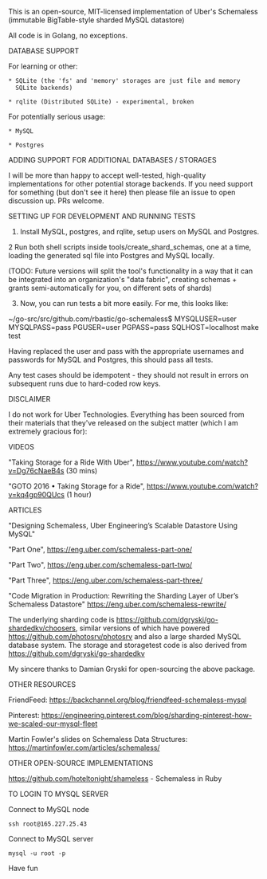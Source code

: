 This is an open-source, MIT-licensed implementation of Uber's Schemaless
(immutable BigTable-style sharded MySQL datastore)

All code is in Golang, no exceptions.

DATABASE SUPPORT

For learning or other:

	* SQLite (the 'fs' and 'memory' storages are just file and memory
	  SQLite backends)

	* rqlite (Distributed SQLite) - experimental, broken

For potentially serious usage:

	* MySQL

	* Postgres


ADDING SUPPORT FOR ADDITIONAL DATABASES / STORAGES

I will be more than happy to accept well-tested, high-quality implementations
for other potential storage backends. If you need support for something (but
don't see it here) then please file an issue to open discussion up. PRs
welcome.

SETTING UP FOR DEVELOPMENT AND RUNNING TESTS

1. Install MySQL, postgres, and rqlite, setup users on MySQL and Postgres.

2 Run both shell scripts inside tools/create_shard_schemas, one at a time,
loading the generated sql file into Postgres and MySQL locally.

(TODO: Future versions will split the tool's functionality in a way
that it can be integrated into an organization's "data fabric", creating
schemas + grants semi-automatically for you, on different sets of shards)

3. Now, you can run tests a bit more easily. For me, this looks like:

~/go-src/src/github.com/rbastic/go-schemaless$ MYSQLUSER=user MYSQLPASS=pass PGUSER=user PGPASS=pass SQLHOST=localhost make test

Having replaced the user and pass with the appropriate usernames and passwords
for MySQL and Postgres, this should pass all tests.

Any test cases should be idempotent - they should not result in errors on
subsequent runs due to hard-coded row keys.

DISCLAIMER

I do not work for Uber Technologies. Everything has been sourced from their
materials that they've released on the subject matter (which I am extremely
gracious for): 

VIDEOS

"Taking Storage for a Ride With Uber", https://www.youtube.com/watch?v=Dg76cNaeB4s (30 mins)

"GOTO 2016 • Taking Storage for a Ride", https://www.youtube.com/watch?v=kq4gp90QUcs (1 hour)

ARTICLES

"Designing Schemaless, Uber Engineering’s Scalable Datastore Using MySQL"

"Part One", https://eng.uber.com/schemaless-part-one/

"Part Two", https://eng.uber.com/schemaless-part-two/

"Part Three", https://eng.uber.com/schemaless-part-three/

"Code Migration in Production: Rewriting the Sharding Layer of Uber’s Schemaless Datastore"
https://eng.uber.com/schemaless-rewrite/

The underlying sharding code is https://github.com/dgryski/go-shardedkv/choosers,
similar versions of which have powered https://github.com/photosrv/photosrv and
also a large sharded MySQL database system. The storage and storagetest code is
also derived from https://github.com/dgryski/go-shardedkv

My sincere thanks to Damian Gryski for open-sourcing the above package.

OTHER RESOURCES

FriendFeed: https://backchannel.org/blog/friendfeed-schemaless-mysql

Pinterest: https://engineering.pinterest.com/blog/sharding-pinterest-how-we-scaled-our-mysql-fleet

Martin Fowler's slides on Schemaless Data Structures: https://martinfowler.com/articles/schemaless/

OTHER OPEN-SOURCE IMPLEMENTATIONS

https://github.com/hoteltonight/shameless - Schemaless in Ruby

TO LOGIN TO MYSQL SERVER

Connect to MySQL node

	ssh root@165.227.25.43

Connect to MySQL server
    
    mysql -u root -p
    
Have fun
